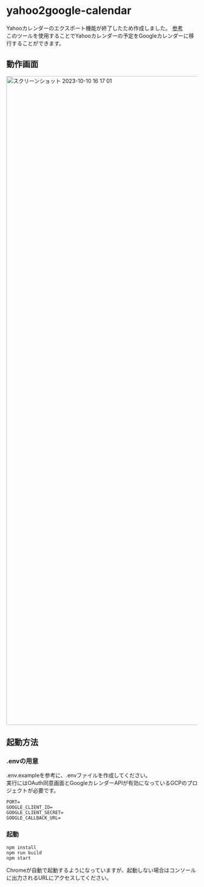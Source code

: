 # yahoo2google-calendar

Yahooカレンダーのエクスポート機能が終了したため作成しました。 [参考](https://support.yahoo-net.jp/PccCalendar/s/article/H000013400)  
このツールを使用することでYahooカレンダーの予定をGoogleカレンダーに移行することができます。

## 動作画面
<img width="1710" alt="スクリーンショット 2023-10-10 16 17 01" src="https://github.com/shinking02/yahoo2google-calendar/assets/72262790/2ec81378-a7c4-4df2-bded-d6984af60087">

## 起動方法
### .envの用意
.env.exampleを参考に、.envファイルを作成してください。  
実行にはOAuth同意画面とGoogleカレンダーAPIが有効になっているGCPのプロジェクトが必要です。
```
PORT=
GOOGLE_CLIENT_ID=
GOOGLE_CLIENT_SECRET=
GOOGLE_CALLBACK_URL=
```
### 起動
```
npm install
npm run build
npm start
```
Chromeが自動で起動するようになっていますが、起動しない場合はコンソールに出力されるURLにアクセスしてください。
